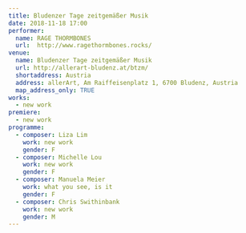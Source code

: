 ```yaml
---
title: Bludenzer Tage zeitgemäßer Musik
date: 2018-11-18 17:00
performer:
  name: RAGE THORMBONES
  url:  http://www.ragethormbones.rocks/
venue:
  name: Bludenzer Tage zeitgemäßer Musik
  url: http://allerart-bludenz.at/btzm/
  shortaddress: Austria
  address: allerArt, Am Raiffeisenplatz 1, 6700 Bludenz, Austria
  map_address_only: TRUE
works:
  - new work
premiere:
  - new work
programme:
  - composer: Liza Lim
    work: new work
    gender: F
  - composer: Michelle Lou
    work: new work
    gender: F
  - composer: Manuela Meier
    work: what you see, is it
    gender: F
  - composer: Chris Swithinbank
    work: new work
    gender: M
---
```

